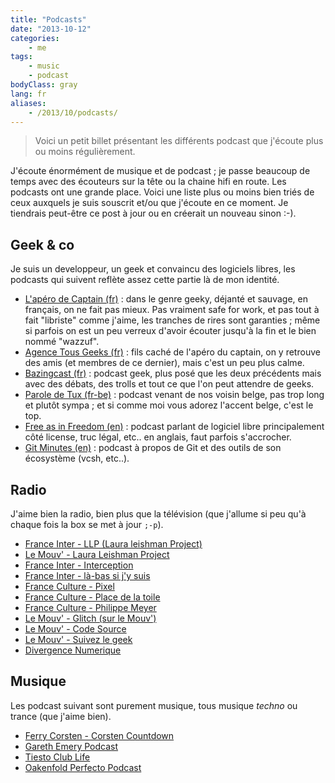 ```yaml
---
title: "Podcasts"
date: "2013-10-12"
categories:
    - me
tags:
    - music
    - podcast
bodyClass: gray
lang: fr
aliases:
    - /2013/10/podcasts/
---
```



> Voici un petit billet présentant les différents podcast que j'écoute plus ou
> moins régulièrement.

J'écoute énormément de musique et de podcast ; je passe beaucoup de temps avec
des écouteurs sur la tête ou la chaine hifi en route. Les podcasts ont une grande 
place. Voici une liste plus ou moins bien triés de ceux auxquels je suis
souscrit et/ou que j'écoute en ce moment. Je tiendrais peut-être ce post
à jour ou en créerait un nouveau sinon :-).

## Geek & co

Je suis un developpeur, un geek et convaincu des logiciels libres, les
podcasts qui suivent reflète assez cette partie là de mon identité.

* [L'apéro de Captain (fr)](http://www.captainweb.net/) : dans le genre geeky, déjanté et sauvage, en français, on ne fait pas mieux. Pas vraiment safe for work, et pas tout à fait "libriste" comme j'aime, les tranches de rires sont garanties ; même si parfois on est un peu verreux d'avoir écouter jusqu'à la fin et le bien nommé "wazzuf".
* [Agence Tous Geeks (fr)](http://www.agencetousgeeks.com/) : fils caché de l'apéro du captain, on y retrouve des amis (et membres de ce dernier), mais c'est un peu plus calme.
* [Bazingcast (fr)](http://bazingcast.com/about/) : podcast geek, plus posé que les deux précédents mais avec
  des débats, des trolls et tout ce que l'on peut attendre de geeks.
* [Parole de Tux (fr-be)](http://www.captainposix.net/) : podcast venant de nos voisin belge, pas trop long et plutôt sympa ; et si comme moi vous adorez l'accent belge, c'est le top.
* [Free as in Freedom (en)](http://faif.us/) : podcast parlant de logiciel
  libre principalement côté license, truc légal, etc.. en anglais, faut
  parfois s'accrocher.
* [Git Minutes (en)](http://episodes.gitminutes.com/) : podcast à propos de
  Git et des outils de son écosystème (vcsh, etc..).

## Radio

J'aime bien la radio, bien plus que la télévision (que j'allume si peu qu'à
chaque fois la box se met à jour ``;-p``).

* [France Inter - LLP (Laura leishman Project)](http://www.franceinter.fr/emission-laura-leishman-project)
* [Le Mouv' - Laura Leishman Project](http://radiofrance-podcast.net/podcast09/rss_12265.xml)
* [France Inter - Interception](http://www.franceinter.fr/emission-interception)
* [France Inter - là-bas si j'y suis](http://www.la-bas.org/)
* [France Culture - Pixel](http://www.franceculture.fr/podcast/4689840)
* [France Culture - Place de la toile](http://www.franceculture.fr/podcast/4685228)
* [France Culture - Philippe Meyer](http://www.franceculture.fr/podcast/4689418)
* [Le Mouv' - Glitch (sur le Mouv')](http://radiofrance-podcast.net/podcast09/rss_12582.xml)
* [Le Mouv' - Code Source](http://radiofrance-podcast.net/podcast09/rss_12691.xml)
* [Le Mouv' - Suivez le geek](http://radiofrance-podcast.net/podcast09/rss_12190.xml)
* [Divergence Numerique](http://www.divergence-fm.org/-http-www-divergence-fm-org-ecrire-exec-rubrique-id_rubrique-61-.html)

## Musique

Les podcast suivant sont purement musique, tous musique <em>techno</em> ou
trance (que j'aime bien).

* [Ferry Corsten - Corsten Countdown](http://podcasts.flaix.fr/corstencountdown)
* [Gareth Emery Podcast](http://www.galexmusic.com/podcast/gareth.xml)
* [Tiesto Club Life](http://feedproxy.feedburner.com/Tiestos_club_life)
* [Oakenfold Perfecto Podcast](http://oakenfold.libsyn.com/rss)

